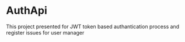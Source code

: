 # AuthApi
This project presented for JWT token based authantication process and register issues for user manager
